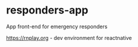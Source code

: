 # responders-app
App front-end for emergency responders

https://rnplay.org - dev environment for reactnative
